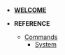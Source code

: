 
* [**WELCOME**](/)

* **REFERENCE**
    * [Commands](reference/commands)
        * [System](reference/commands_sys)


